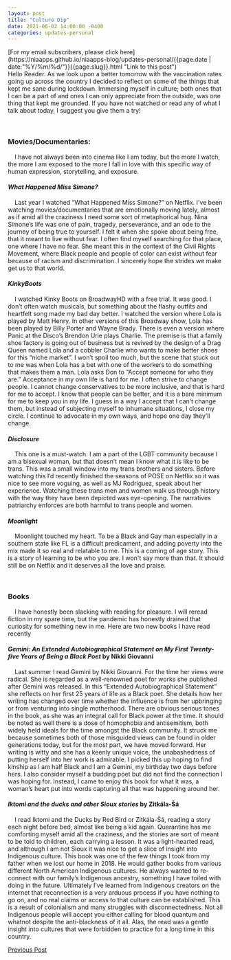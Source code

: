 ```yaml
---
layout: post
title: "Culture Dip"
date: 2021-06-02 14:00:00 -0400
categories: updates-personal
---
```

 <meta name="description" content="What kept you sane during lockdown?  These are things I enjoyed during our extended inside stay.">
<!-- Need to copy/paste to each post: Don't forget to change updates-personal or updates-coding-->
<div class="feed" markdown="1">
 [For my email subscribers, please click here](https://niaapps.github.io/niaapps-blog/updates-personal/{{page.date | date:"%Y/%m/%d/"}}{{page.slug}}.html "Link to this post")
</div>
Hello Reader. As we look upon a better tomorrow with the vaccination rates going up across the country I decided to reflect on some of the things that kept me sane during lockdown. Immersing myself in culture; both ones that I can be a part of and ones I can only appreciate from the outside, was one thing that kept me grounded. If you have not watched or read any of what I talk about today, I suggest you give them a try!

&nbsp;&nbsp;&nbsp;
### Movies/Documentaries:
&nbsp;&nbsp;&nbsp;
   I have not always been into cinema like I am today, but the more I watch, the more I am exposed to the more I fall in love with this specific way of human expression, storytelling, and exposure.

#### _What Happened Miss Simone?_
&nbsp;&nbsp;&nbsp;
   Last year I watched “What Happened Miss Simone?” on Netflix. I’ve been watching movies/documentaries that are emotionally moving lately, almost as if amid all the craziness I need some sort of metaphorical hug. Nina Simone’s life was one of pain, tragedy, perseverance, and an ode to the journey of being true to yourself. I felt it when she spoke about being free, that it meant to live without fear. I often find myself searching for that place, one where I have no fear. She meant this in the context of the Civil Rights Movement, where Black people and people of color can exist without fear because of racism and discrimination. I sincerely hope the strides we make get us to that world.
 

#### _KinkyBoots_
&nbsp;&nbsp;&nbsp;
  I watched Kinky Boots on BroadwayHD with a free trial. It was good. I don’t often watch musicals, but something about the flashy outfits and heartfelt song made my bad day better. I watched the version where Lola is played by Matt Henry. In other versions of this Broadway show, Lola has been played by Billy Porter and Wayne Brady. There is even a version where Panic at the Disco’s Brendon Urie plays Charlie. The premise is that a family shoe factory is going out of business but is revived by the design of a Drag Queen named Lola and a cobbler Charlie who wants to make better shoes for this “niche market”. I won’t spoil too much, but the scene that stuck out to me was when Lola has a bet with one of the workers to do something that makes them a man. Lola asks Don to “Accept someone for who they are.” Acceptance in my own life is hard for me. I often strive to change people. I cannot change conservatives to be more inclusive, and that is hard for me to accept. I know that people can be better, and it is a bare minimum for me to keep you in my life. I guess in a way I accept that I can’t change them, but instead of subjecting myself to inhumane situations, I close my circle. I continue to advocate in my own ways, and hope one day they’ll change.

#### _Disclosure_
&nbsp;&nbsp;&nbsp;
   This one is a must-watch. I am a part of the LGBT community because I am a bisexual woman, but that doesn’t mean I know what it is like to be trans. This was a small window into my trans brothers and sisters. Before watching this I’d recently finished the seasons of POSE on Netflix so it was nice to see more voguing, as well as MJ Rodriguez, speak about her experience. Watching these trans men and women walk us through history with the way they have been depicted was eye-opening. The narratives patriarchy enforces are both harmful to trans people and women.

#### _Moonlight_
&nbsp;&nbsp;&nbsp;
Moonlight touched my heart. To be a Black and Gay man especially in a southern state like FL is a difficult predicament, and adding poverty into the mix made it so real and relatable to me. This is a coming of age story. This is a story of learning to be who you are. I won't say more than that. It should still be on Netflix and it deserves all the love and praise.

&nbsp;&nbsp;&nbsp;
### Books
&nbsp;&nbsp;&nbsp;
   I have honestly been slacking with reading for pleasure. I will reread fiction in my spare time, but the pandemic has honestly drained that curiosity for something new in me. Here are two new books I have read recently

#### _Gemini: An Extended Autobiographical Statement on My First Twenty-five Years of Being a Black Poet_ by Nikki Giovanni
&nbsp;&nbsp;&nbsp;
  Last summer I read Gemini by Nikki Giovanni. For the time her views were radical. She is regarded as a well-renowned poet for works she published after Gemini was released. In this “Extended Autobiographical Statement” she reflects on her first 25 years of life as a Black poet. She details how her writing has changed over time whether the influence is from her upbringing or from venturing into single motherhood. There are obvious serious tones in the book, as she was an integral call for Black power at the time. It should be noted as well there is a dose of homophobia and antisemitism, both widely held ideals for the time amongst the Black community. It struck me because sometimes both of those misguided views can be found in older generations today, but for the most part, we have moved forward. Her writing is witty and she has a keenly unique voice, the unabashedness of putting herself into her work is admirable. I picked this up hoping to find kinship as I am half Black and I am a Gemini, my birthday two days before hers. I also consider myself a budding poet but did not find the connection I was hoping for. Instead, I came to enjoy this book for what it was, a woman’s heart put into words capturing all that was happening around her.

#### _Iktomi and the ducks and other Sioux stories_ by Zitkála-Šá
&nbsp;&nbsp;&nbsp;
   I read Iktomi and the Ducks by Red Bird or Zitkála-Šá, reading a story each night before bed, almost like being a kid again. Quarantine has me comforting myself amid all the craziness, and the stories are sort of meant to be told to children, each carrying a lesson. It was a light-hearted read, and although I am not Sioux it was nice to get a slice of insight into Indigenous culture. This book was one of the few things I took from my father when we lost our home in 2018. He would gather books from various different North American Indigenous cultures. He always wanted to re-connect with our family’s Indigenous ancestry, something I have toiled with doing in the future. Ultimately I’ve learned from Indigenous creators on the internet that reconnection is a very arduous process if you have nothing to go on, and no real claims or access to that culture can be established. This is a result of colonialism and many struggles with disconnectedness. Not all Indigenous people will accept you either calling for blood quantum and whatnot despite the anti-blackness of it all. Alas, the read was a gentle insight into cultures that were forbidden to practice for a long time in this country.

<div class="button-post">
    <a href="https://niaapps.github.io/niaapps-blog/updates-coding/2021/05/26/CUNY-Hackathon.html" class="post-button" id="button-nxt">Previous Post</a>

  </div>

